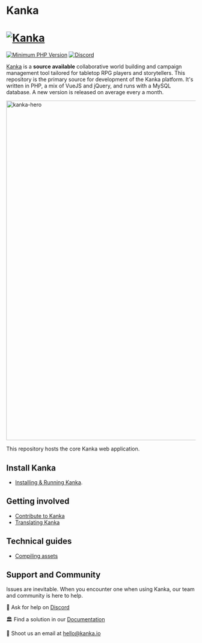 # Kanka
# [![Kanka](./.github/logo.png)](https://kanka.io/en-US)

[![Minimum PHP Version](http://img.shields.io/badge/php-%3E%3D%208.0-8892BF.svg)](https://php.net/)
[![Discord](https://img.shields.io/discord/413623253366603777.svg)](https://kanka.io/go/discord)

[Kanka](https://kanka.io/en-US) is a **source available** collaborative world building and campaign management tool tailored for tabletop RPG players and storytellers. This repository is the primary source for development of the Kanka platform. It's written in PHP, a mix of VueJS and jQuery, and runs with a MySQL database. A new version is released on average every a month.

<img width="900" alt="kanka-hero" src="https://th.kanka.io/Vg8GkfblEvh1Z4HhO2Cwr4hzuCs=/900x562/smart/src/app/front/devices-preview-hd.png">

This repository hosts the core Kanka web application.

## Install Kanka

- [Installing & Running Kanka](./docs/running.md).

## Getting involved

- [Contribute to Kanka](./docs/contributing.md)
- [Translating Kanka](./docs/translating.md)

## Technical guides

- [Compiling assets](./docs/assets.md)

## Support and Community

Issues are inevitable. When you encounter one when using Kanka, our team and community is here to help.

💬 Ask for help on [Discord](https://kanka.io/go/discord)

🏛️ Find a solution in our [Documentation](https://docs.kanka.io)

📧 Shoot us an email at [hello@kanka.io](mailto:hello@kanka.io)

